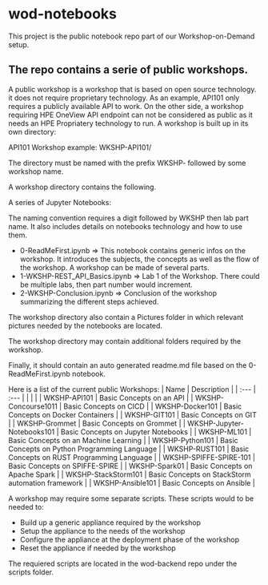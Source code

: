 # wod-notebooks
This project is the public notebook repo part of our Workshop-on-Demand setup.

## The repo contains a serie of public workshops.
A public workshop is a workshop that is based on open source technology. it does not require proprietary technology. As an example, API101 only requires a publicly available API to work. On the other side, a workshop requiring HPE OneView API endpoint can not be considered as public as it needs an HPE Propriatery technology to run.
A workshop is built up in its own directory: 

API101 Workshop example: WKSHP-API101/

The directory must be named with the prefix WKSHP- followed by some workshop name.

A workshop directory contains the following.

A series of Jupyter Notebooks: 

The naming convention requires a digit followed by WKSHP then lab part name. It also includes details on notebooks technology and how to use them.

* 0-ReadMeFirst.ipynb => This notebook contains generic infos on the workshop. It introduces the subjects, the concepts as well as the flow of the workshop. A workshop can be made of several parts. 
* 1-WKSHP-REST_API_Basics.ipynb => Lab 1 of the Workshop. There could be multiple labs, then part number would increment.
* 2-WKSHP-Conclusion.ipynb => Conclusion of the workshop summarizing the different steps achieved.

The workshop directory also contain a Pictures folder in which relevant pictures needed by the notebooks are located.

The workshop directory may contain additional folders required by the workshop.

Finally, it should contain an auto generated readme.md file based on the 0-ReadMeFirst.ipynb notebook.

Here is a list of the current public Workshops:
|   Name      | Description | 
| :---        |  :---   | 
|      |       | 
| WKSHP-API101  | Basic Concepts on an API        | 
| WKSHP-Concourse1011  | Basic Concepts on CICD        | 
| WKSHP-Docker101  | Basic Concepts on Docker Containers        | 
| WKSHP-GIT101  | Basic Concepts on GIT        | 
| WKSHP-Grommet  | Basic Concepts on Grommet        | 
| WKSHP-Jupyter-Notebooks101  | Basic Concepts on Jupyter Notebooks        | 
| WKSHP-ML101 | Basic Concepts on an Machine Learning       | 
| WKSHP-Python101  | Basic Concepts on Python Programming Language        | 
| WKSHP-RUST101  | Basic Concepts on RUST Programming Language        | 
| WKSHP-SPIFFE-SPIRE-101  | Basic Concepts on SPIFFE-SPIRE        | 
| WKSHP-Spark01  | Basic Concepts on Apache Spark         | 
| WKSHP-StackStorm101 | Basic Concepts on StackStorm automation framework       | 
| WKSHP-Ansible101  | Basic Concepts on Ansible        | 

A workshop may require some separate scripts. These scripts would to be needed to:
* Build up a generic appliance required by the workshop
* Setup the appliance to the needs of the workshop
* Configure the appliance at the deployment phase of the workshop
* Reset the appliance if needed by the workshop

The requiered scripts are located in the wod-backend repo under the scripts folder.
